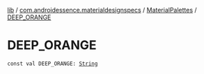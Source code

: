 [lib](../../index.md) / [com.androidessence.materialdesignspecs](../index.md) / [MaterialPalettes](index.md) / [DEEP_ORANGE](./-d-e-e-p_-o-r-a-n-g-e.md)

# DEEP_ORANGE

`const val DEEP_ORANGE: `[`String`](https://kotlinlang.org/api/latest/jvm/stdlib/kotlin/-string/index.html)